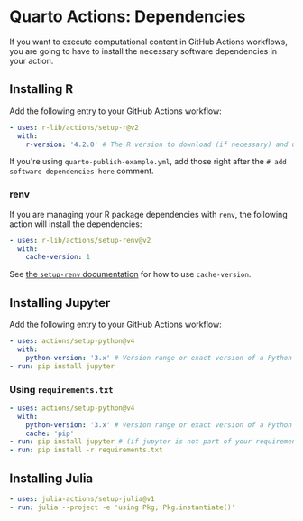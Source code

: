# Quarto Actions: Dependencies

If you want to execute computational content in GitHub Actions workflows, you are going to have to install the necessary software dependencies in your action.

## Installing R

Add the following entry to your GitHub Actions workflow:

```yaml
- uses: r-lib/actions/setup-r@v2
  with:
    r-version: '4.2.0' # The R version to download (if necessary) and use.
```

If you're using `quarto-publish-example.yml`, add those right after the `# add software dependencies here` comment.

### renv

If you are managing your R package dependencies with `renv`, the following action will install the dependencies:

```yaml
- uses: r-lib/actions/setup-renv@v2
  with:
    cache-version: 1
```

See [the `setup-renv` documentation](https://github.com/r-lib/actions/tree/v2/setup-renv) for how to use `cache-version`.

## Installing Jupyter

Add the following entry to your GitHub Actions workflow:

```yaml
- uses: actions/setup-python@v4
  with:
    python-version: '3.x' # Version range or exact version of a Python version to use, using SemVer's version range syntax
- run: pip install jupyter
```

### Using `requirements.txt`

```yaml
- uses: actions/setup-python@v4
  with:
    python-version: '3.x' # Version range or exact version of a Python version to use, using SemVer's version range syntax
    cache: 'pip'
- run: pip install jupyter # (if jupyter is not part of your requirements.txt)
- run: pip install -r requirements.txt
```

## Installing Julia

```yaml
- uses: julia-actions/setup-julia@v1
- run: julia --project -e 'using Pkg; Pkg.instantiate()'
```

